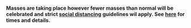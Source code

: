 #### Masses are taking place however fewer masses than normal will be celebrated and strict [social distancing](socialdistancing.htm) guidelines wil apply. See [here](masstimes.htm) for times and details.